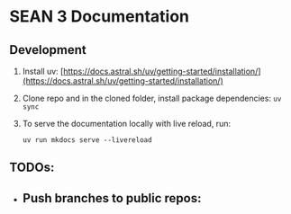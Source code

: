 # SEAN 3 Documentation

## Development

1. Install uv: [https://docs.astral.sh/uv/getting-started/installation/](https://docs.astral.sh/uv/getting-started/installation/)

2. Clone repo and in the cloned folder, install package dependencies: `uv sync`

3. To serve the documentation locally with live reload, run:
    ```
    uv run mkdocs serve --livereload
    ```

## TODOs:

- Push branches to public repos:
  -